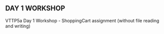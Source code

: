 ## DAY 1 WORKSHOP

VTTP5a Day 1 Workshop - ShoppingCart assignment (without file reading and writing)

